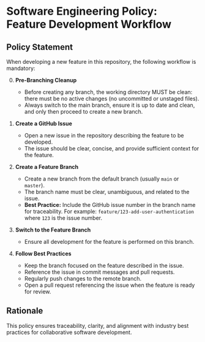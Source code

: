 # Software Engineering Policy: Feature Development Workflow

## Policy Statement

When developing a new feature in this repository, the following workflow is mandatory:

0. **Pre-Branching Cleanup**

   - Before creating any branch, the working directory MUST be clean: there must be no active changes (no uncommitted or unstaged files).
   - Always switch to the main branch, ensure it is up to date and clean, and only then proceed to create a new branch.

1. **Create a GitHub Issue**

   - Open a new issue in the repository describing the feature to be developed.
   - The issue should be clear, concise, and provide sufficient context for the feature.

2. **Create a Feature Branch**

   - Create a new branch from the default branch (usually `main` or `master`).
   - The branch name must be clear, unambiguous, and related to the issue.
   - **Best Practice:** Include the GitHub issue number in the branch name for traceability. For example: `feature/123-add-user-authentication` where `123` is the issue number.

3. **Switch to the Feature Branch**

   - Ensure all development for the feature is performed on this branch.

4. **Follow Best Practices**
   - Keep the branch focused on the feature described in the issue.
   - Reference the issue in commit messages and pull requests.
   - Regularly push changes to the remote branch.
   - Open a pull request referencing the issue when the feature is ready for review.

## Rationale

This policy ensures traceability, clarity, and alignment with industry best practices for collaborative software development.
